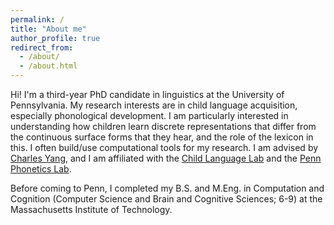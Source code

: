 ```yaml
---
permalink: /
title: "About me"
author_profile: true
redirect_from: 
  - /about/
  - /about.html
---
```

Hi! I'm a third-year PhD candidate in linguistics at the University of Pennsylvania. 
My research interests are in child language acquisition, especially phonological development. 
I am particularly interested in understanding how children learn discrete representations that differ from the continuous surface forms that they hear, and the role of the lexicon in this. 
I often build/use computational tools for my research.
I am advised by <a href="https://www.ling.upenn.edu/~ycharles/">Charles Yang</a>, and I am affiliated with the <a href="https://www.childlanglab.com/">Child Language Lab</a> and the <a href="https://web.sas.upenn.edu/phonetics-lab/">Penn Phonetics Lab<a/>.

Before coming to Penn, I completed my B.S. and M.Eng. in Computation and Cognition (Computer Science and Brain and Cognitive Sciences; 6-9) at the Massachusetts Institute of Technology. 
